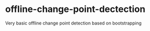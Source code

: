 # offline-change-point-dectection
Very basic offline change point detection based on bootstrapping 
